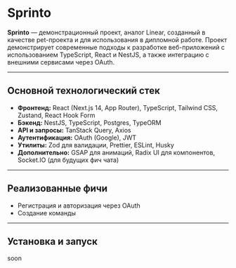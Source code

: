 # Sprinto

**Sprinto** — демонстрационный проект, аналог Linear, созданный в качестве pet-проекта и для использования в дипломной работе. Проект демонстрирует современные подходы к разработке веб-приложений с использованием TypeScript, React и NestJS, а также интеграцию с внешними сервисами через OAuth.

---

## Основной технологический стек

- **Фронтенд:** React (Next.js 14, App Router), TypeScript, Tailwind CSS, Zustand, React Hook Form  
- **Бэкенд:** NestJS, TypeScript, Postgres, TypeORM  
- **API и запросы:** TanStack Query, Axios  
- **Аутентификация:** OAuth (Google), JWT  
- **Утилиты:** Zod для валидации, Prettier, ESLint, Husky  
- **Дополнительно:** GSAP для анимаций, Radix UI для компонентов, Socket.IO (для будущих фич чата)

---

## Реализованные фичи

- Регистрация и авторизация через OAuth  
- Создание команды

---

## Установка и запуск

soon

